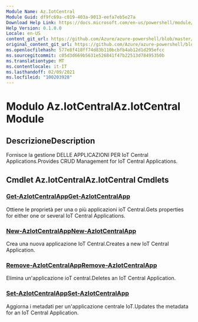 ```yaml
---
Module Name: Az.IotCentral
Module Guid: df9fc69a-c019-403a-9013-eefa7eb5e27a
Download Help Link: https://docs.microsoft.com/en-us/powershell/module/az.iotcentral
Help Version: 0.1.0.0
Locale: en-US
content_git_url: https://github.com/Azure/azure-powershell/blob/master/src/IotCentral/IotCentral/help/Az.IotCentral.md
original_content_git_url: https://github.com/Azure/azure-powershell/blob/master/src/IotCentral/IotCentral/help/Az.IotCentral.md
ms.openlocfilehash: 577e8f418ff74d83b110bcbfb4ab12d1d295efcc
ms.sourcegitcommit: c05d3d669b5631e526841f47b22513d78495350b
ms.translationtype: MT
ms.contentlocale: it-IT
ms.lasthandoff: 02/09/2021
ms.locfileid: "100203928"
---
```

# <span data-ttu-id="cd69d-101">Modulo Az.IotCentral</span><span class="sxs-lookup"><span data-stu-id="cd69d-101">Az.IotCentral Module</span></span>
## <span data-ttu-id="cd69d-102">Descrizione</span><span class="sxs-lookup"><span data-stu-id="cd69d-102">Description</span></span>
<span data-ttu-id="cd69d-103">Fornisce la gestione DELLE APPLICAZIONI PER IoT Central Applications.</span><span class="sxs-lookup"><span data-stu-id="cd69d-103">Provides CRUD Management for IoT Central Applications.</span></span>

## <span data-ttu-id="cd69d-104">Cmdlet Az.IotCentral</span><span class="sxs-lookup"><span data-stu-id="cd69d-104">Az.IotCentral Cmdlets</span></span>
### [<span data-ttu-id="cd69d-105">Get-AzIotCentralApp</span><span class="sxs-lookup"><span data-stu-id="cd69d-105">Get-AzIotCentralApp</span></span>](Get-AzIotCentralApp.md)
<span data-ttu-id="cd69d-106">Ottiene le proprietà per una o più applicazioni ioT Central.</span><span class="sxs-lookup"><span data-stu-id="cd69d-106">Gets properties for either one or several IoT Central Applications.</span></span>

### [<span data-ttu-id="cd69d-107">New-AzIotCentralApp</span><span class="sxs-lookup"><span data-stu-id="cd69d-107">New-AzIotCentralApp</span></span>](New-AzIotCentralApp.md)
<span data-ttu-id="cd69d-108">Crea una nuova applicazione IoT Central.</span><span class="sxs-lookup"><span data-stu-id="cd69d-108">Creates a new IoT Central Application.</span></span>

### [<span data-ttu-id="cd69d-109">Remove-AzIotCentralApp</span><span class="sxs-lookup"><span data-stu-id="cd69d-109">Remove-AzIotCentralApp</span></span>](Remove-AzIotCentralApp.md)
<span data-ttu-id="cd69d-110">Elimina un'applicazione ioT central.</span><span class="sxs-lookup"><span data-stu-id="cd69d-110">Deletes an IoT Central Application.</span></span>

### [<span data-ttu-id="cd69d-111">Set-AzIotCentralApp</span><span class="sxs-lookup"><span data-stu-id="cd69d-111">Set-AzIotCentralApp</span></span>](Set-AzIotCentralApp.md)
<span data-ttu-id="cd69d-112">Aggiorna i metadati per un'applicazione centrale IoT.</span><span class="sxs-lookup"><span data-stu-id="cd69d-112">Updates the metadata for an IoT Central Application.</span></span>

